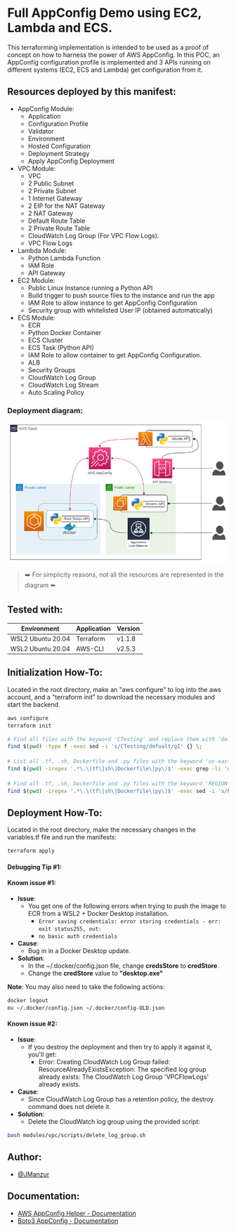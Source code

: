 
# Full AppConfig Demo using EC2, Lambda and ECS.

This terraforming implementation is intended to be used as a proof of concept on how to harness the power of AWS AppConfig. In this POC, an AppConfig configuration profile is implemented and 3 APIs running on different systems (EC2, ECS and Lambda) get configuration from it.

## Resources deployed by this manifest:

- AppConfig Module:
    - Application
    - Configuration Profile
    - Validator
    - Environment
    - Hosted Configuration
    - Deployment Strategy
    - Apply AppConfig Deployment
- VPC Module:
    - VPC
    - 2 Public Subnet
    - 2 Private Subnet
    - 1 Internet Gateway
    - 2 EIP for the NAT Gateway
    - 2 NAT Gateway
    - Default Route Table
    - 2 Private Route Table
    - CloudWatch Log Group (For VPC Flow Logs).
    - VPC Flow Logs
- Lambda Module:
    - Python Lambda Function
    - IAM Role
    - API Gateway 
- EC2 Module:
    - Public Linux Instance running a Python API
    - Build trigger to push source files to the instance and run the app
    - IAM Role to allow instance to get AppConfig Configuration
    - Security group with whitelisted User IP (obtained automatically)
- ECS Module:
    - ECR
    - Python Docker Container 
    - ECS Cluster
    - ECS Task (Python API)
    - IAM Role to allow container to get AppConfig Configuration.
    - ALB
    - Security Groups
    - CloudWatch Log Group
    - CloudWatch Log Stream
    - Auto Scaling Policy

### Deployment diagram:

![App Screenshot](images/AppConfig-POC.drawio.png)

>:arrow_right: For simplicity reasons, not all the resources are represented in the diagram :arrow_left:

## Tested with: 

| Environment | Application | Version  |
| ----------------- |-----------|---------|
| WSL2 Ubuntu 20.04 | Terraform | v1.1.8  |
| WSL2 Ubuntu 20.04 | AWS-CLI | v2.5.3 |

## Initialization How-To:

Located in the root directory, make an "aws configure" to log into the aws account, and a "terraform init" to download the necessary modules and start the backend.

```bash
aws configure
terraform init
```

```bash
# Find all files with the keyword 'CTesting' and replace them with 'default'.
find $(pwd) -type f -exec sed -i 's/CTesting/defualt/gI' {} \;

# List all .tf, .sh, Dockerfile and .py files with the keyword 'us-east-1'
find $(pwd) -iregex '.*\.\(tf\|sh\|Dockerfile\|py\)$' -exec grep -li 'us-east-1' {} \;

# Find all .tf, .sh, Dockerfile and .py files with the keyword 'REGION-X' and replace them with 'REGION-Y'.
find $(pwd) -iregex '.*\.\(tf\|sh\|Dockerfile\|py\)$' -exec sed -i 's/REGION-X/REGION-Y/gI'
```

## Deployment How-To:

Located in the root directory, make the necessary changes in the variables.tf file and run the manifests:

```bash
terraform apply
```

#### **Debugging Tip #1**: 

#### **Known issue #1**: 
 - **Issue**: 
    - You get one of the following errors when trying to push the image to ECR from a WSL2 + Docker Desktop installation.
        - ```Error saving credentials: error storing credentials - err: exit status255, out: ```
        - ```no basic auth credentials ```
- **Cause**: 
    - Bug in in a Docker Desktop update.
- **Solution**:
    - In the ~/.docker/config.json file, change **credsStore** to **credStore**.
    - Change the **credStore** value to **"desktop.exe"**

**Note**: You may also need to take the following actions:

```bash
docker logout
mv ~/.docker/config.json ~/.docker/config-OLD.json
```

#### **Known issue #2**: 
 - **Issue**: 
    - If you destroy the deployment and then try to apply it against it, you'll get:
        - Error: Creating CloudWatch Log Group failed: ResourceAlreadyExistsException: The specified log group already exists:  The CloudWatch Log Group 'VPCFlowLogs' already exists.
- **Cause**: 
    - Since CloudWatch Log Group has a retention policy, the destroy command does not delete it.
- **Solution**:
    - Delete the CloudWatch log group using the provided script:

```bash
bash modules/vpc/scripts/delete_log_group.sh
```
## Author:

- [@JManzur](https://jmanzur.com)

## Documentation:

- [AWS AppConfig Helper - Documentation](https://github.com/aws-samples/sample-python-helper-aws-appconfig)
- [Boto3 AppConfig - Documentation](https://boto3.amazonaws.com/v1/documentation/api/latest/reference/services/appconfig.html)